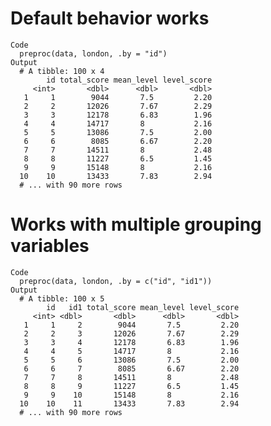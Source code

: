 # Default behavior works

    Code
      preproc(data, london, .by = "id")
    Output
      # A tibble: 100 x 4
            id total_score mean_level level_score
         <int>       <dbl>      <dbl>       <dbl>
       1     1        9044       7.5         2.20
       2     2       12026       7.67        2.29
       3     3       12178       6.83        1.96
       4     4       14717       8           2.16
       5     5       13086       7.5         2.00
       6     6        8085       6.67        2.20
       7     7       14511       8           2.48
       8     8       11227       6.5         1.45
       9     9       15148       8           2.16
      10    10       13433       7.83        2.94
      # ... with 90 more rows

# Works with multiple grouping variables

    Code
      preproc(data, london, .by = c("id", "id1"))
    Output
      # A tibble: 100 x 5
            id   id1 total_score mean_level level_score
         <int> <dbl>       <dbl>      <dbl>       <dbl>
       1     1     2        9044       7.5         2.20
       2     2     3       12026       7.67        2.29
       3     3     4       12178       6.83        1.96
       4     4     5       14717       8           2.16
       5     5     6       13086       7.5         2.00
       6     6     7        8085       6.67        2.20
       7     7     8       14511       8           2.48
       8     8     9       11227       6.5         1.45
       9     9    10       15148       8           2.16
      10    10    11       13433       7.83        2.94
      # ... with 90 more rows

